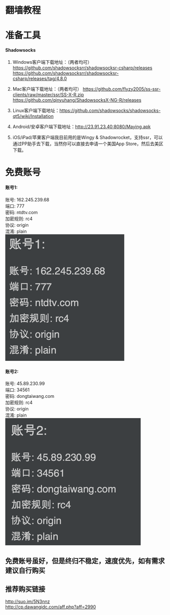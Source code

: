 # 翻墙教程
# 准备工具
#### Shadowsocks
1. Windows客户端下载地址：（两者均可）
https://github.com/shadowsocksrr/shadowsocksr-csharp/releases
https://github.com/shadowsocksrr/shadowsocksr-csharp/releases/tag/4.8.0

2. Mac客户端下载地址：（两者均可）
https://github.com/flyzy2005/ss-ssr-clients/raw/master/ssr/SS-X-R.zip
https://github.com/qinyuhang/ShadowsocksX-NG-R/releases

3. Linux客户端下载地址：https://github.com/shadowsocks/shadowsocks-qt5/wiki/Installation

4. Android/安卓客户端下载地址：http://23.91.23.40:8080/Maying.apk

5. iOS/iPad/苹果客户端我目前用的是Wingy & Shadowrocket，支持ssr，可以通过PP助手去下载，当然你可以直接去申请一个美国App Store，然后去美区下载。

# 免费账号
#### 账号1: 
账号: 162.245.239.68  
端口: 777  
密码: ntdtv.com  
加密规则: rc4  
协议: origin  
混淆: plain  
![Image](https://github.com/ly8388/img/blob/master/2020-03-16-1%402x.png)  



#### 账号2: 
账号: 45.89.230.99  
端口: 34561  
密码: dongtaiwang.com  
加密规则: rc4  
协议: origin  
混淆: plain  
![Image](https://github.com/ly8388/img/blob/master/2020-03-16-2.png)  



## 免费账号虽好，但是终归不稳定，速度优先，如有需求建议自行购买
## 推荐购买链接  
http://suo.im/5N3nnz  
http://cp.dawangidc.com/aff.php?aff=2990






